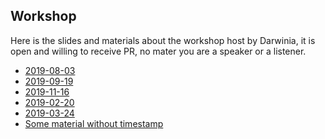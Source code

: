 Workshop
---

Here is the slides and materials about the workshop host by Darwinia, it is open and willing to receive PR, no mater you are a speaker or a listener.

- [2019-08-03](./2019-08-03)
- [2019-09-19](./2019-09-19)
- [2019-11-16](./2019-11-16)
- [2019-02-20](./2019-02-20)
- [2019-03-24](./2019-03-24)
- [Some material without timestamp](./misc/)
